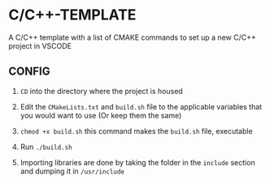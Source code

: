 # C/C++-TEMPLATE
A C/C++ template with a list of CMAKE commands to set up a new C/C++ project in VSCODE

## CONFIG
1. `CD` into the directory where the project is housed
2. Edit the `CMakeLists.txt` and `build.sh` file to the applicable variables that you would want to use (Or keep them the same)
3. `chmod +x build.sh` this command makes the `build.sh` file, executable
4. Run `./build.sh`

5. Importing libraries are done by taking the folder in the `include` section and dumping it in `/usr/include` 

